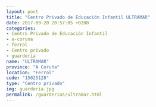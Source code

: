 ```yaml
---
layout: post
title: "Centro Privado de Educación Infantil ULTRAMAR"
date: 2017-09-20 20:57:05 +0200
categories:
- Centro Privado de Educación Infantil
- a-coruna
- ferrol
- Centro privado
- guarderia
name: "ULTRAMAR"
province: "A Coruña"
location: "Ferrol"
code: "15025128"
type: "Centro privado"
img: guarderia.jpg
permalink: /guarderias/ultramar.html
---
```

